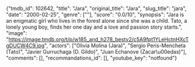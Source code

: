 {"tmdb_id": 102642, "title": "Jara", "original_title": "Jara", "slug_title": "jara", "date": "2000-02-25", "genre": [""], "score": "0.0/10", "synopsis": "Jara is an enigmatic girl who lives in the forest alone since she was a child. Tato, a lonely young boy, finds her one day and a love and passion story starts.", "image": "https://image.tmdb.org/t/p/w185_and_h278_bestv2/c5A9fpt1YLeHctnHXcTgDUCW4C9.jpg", "actors": ["Olivia Molina (Jara)", "Sergio Peris-Mencheta (Tato)", "Javier Gurruchaga (D. Gildo)", "Juan Echanove (Zacar\u00edas)"], "comments": [], "recommandations_id": [], "youtube_key": "notfound"}